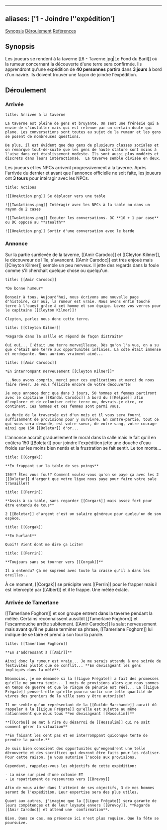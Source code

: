 
---
aliases: ['1 - Joindre l''expédition']
---

<span class="nav">[Synopsis](#Synopsis) [Déroulement](#Déroulement) [Références](#Références)</span>

## Synopsis
Les joueurs se rendent à la taverne [[6 - Taverne.jpg|Le Fond du Baril]] où la rumeur concernant la découverte d'une terre sera confirmée. Ils apprendront qu'une expédition de **40 personnes** partira dans **3 jours** à bord d'un navire. Ils doivent trouver une façon de joindre l'expédition.

## Déroulement
### Arrivée
```ad-info
title: Arrivée à la taverne

La taverne est pleine de gens et bruyante. On sent une frénésie qui a envie de s'installer mais qui est retenue par un certain doute qui plane. Les conversations sont toutes au sujet de la rumeur et les gens se posent de nombreuses questions.

De plus, il est évident que des gens de plusieurs classes sociales et on remarque tout-de-suite que les gens de haute stature sont moins à l'aise dans cet établissement modeste. Ils sont aussi plus modérés et discrets dans leurs intéractionsé.  La taverve semble divisée en deux.

```

Les joueurs et les NPCs arrivent progressivement à la taverne. Après l'arrivée du dernier et avant que l'annonce officielle ne soit faite, les joueurs ont **3 tours** pour intéragir avec les NPCs.

```ad-tip
title: Actions

![[OneAction.png]] Se déplacer vers une table

![[TwoActions.png]] Intéragir avec les NPCs à la table ou dans un rayon de 2 cases

![[TwoActions.png]] Écouter les conversations. DC **10 + 1 par case** ou DC opposé au **stealth**

![[OneAction.png]] Sortir d'une conversation avec le barde

```

### Annonce
Sur la partie surélevée de la taverne,  [[Amir Carodoc]] et [[Cleyton Kilmer]], le découvreur de l'île, s'avancent. [[Amir Carodoc]] est très enjoué mais [[Cleyton Kilmer]] semble un peu nerveux. Il jette des regards dans la foule comme s'il cherchait quelque chose ou quelqu'un.

```ad-quote
title: [[Amir Carodoc]]

*De bonne humeur*

Bonsoir à tous. Aujourd'hui, nous écrivons une nouvelle page d'histoire, car oui, la rumeur est vraie. Nous avons enfin touché terre à l'ouest grâce à cet homme et son équipe. Levez vos verres pour le capitaine [[Cleyton Kilmer]]!

Cleyton, parlez nous donc cette terre.
```

```ad-quote
title: [[Cleyton Kilmer]]

*Regarde dans la sallle et répond de façon distraite*

Oui oui... C'était une terre merveilleuse. Dès qu'on l'a vue, on a su que c'était une terre aux opportunités infinies. La côte était immense et verdoyante. Nous aurions vraiment aimé...
```

```ad-quote
title: [[Amir Carodoc]]

*En interrompant nerveusement [[Cleyton Kilmer]]*

...Nous avons compris, merci pour ces explications et merci de nous faire rêver. Je vous félicite encore de votre découverte!

Je vous annonce donc que dans 3 jours, 50 hommes et femmes partiront avec le capitaine [[Randal Carodoc]] à bord du [[Kelpie]] afin d'explorer et de coloniser cette terre ou, devrais-je dire, ce continent. Ces hommes et ces femmes sont parmi vous.

La durée de la traversée est d'un mois et il vous sera fourni suffisamment de provisions pour y survivre. En contre-partie, tout ce qui vous sera demandé, est votre sueur, de votre sang, votre courage ainsi que 150 [[Boletar]] d'or...
```

L'annonce accroît graduellement le moral dans la salle mais le fait qu'il en coûtera 150 [[Boletar]] pour joindre l'expédition jette une douche d'eau froide sur les moins bien nentis et la frustration se fait sentir. Le ton monte...

```ad-quote
title: [[Corgak]]

**En frappant sur la table de ses poings**

150!? Êtes vous fou!? Comment voulez-vous qu'on se paye ça avec les 2 [[Boletar]] d'argent que votre ligue nous paye pour faire votre sale travaille?!
```

```ad-quote
title: [[Perrin]]

**Assis à sa table, sans regarder [[Corgark]] mais assez fort pour être entendu de tous**

2 [[Boletar]] d'argent c'est un salaire généreux pour quelqu'un de son espèce.
```

```ad-quote
title: [[Corgak]]

**En hurlant**

Quoi?! Vient dont me dire ça icite!
```

```ad-quote
title: [[Perrin]]

**Toujours sans se tourner vers [[Corgak]]**

Il a entendu? Ça me suprend avec toute la crasse qu'il a dans les oreilles..
```

À ce moment, [[Corgak]] se précipite vers [[Perrin]] pour le frapper mais il est intercepté par [[Albert]] et il le frappe. Une mêlée éclate.

### Arrivée de Tamerlane
[[Tamerlane Foghorn]] et son groupe entrent dans la taverne pendant la mêlée. Certains reconnaissent aussitôt [[Tamerlane Foghorn]] et l'escarmouche arrête subitement. [[Amir Carodoc]] la salut nerveusement mais avant qu'il ne puisse terminer sa phrase, [[Tamerlane Foghorn]] lui indique de se taire et prend à son tour la parole.

```ad-quote
title: [[Tamerlane Foghorn]]

**En s'addressant à [[Amir]]**

Ainsi donc la rumeur est vraie... Je me serais attendu à une soirée de festivités plutôt que de conflit... **En dévisageant les gens impliqués dans la mélé**.

Néanmoins, je me demande si la [[Ligue Frégate]] a fait des promesses qu'elle ne pourra tenir... 1 mois de provisions alors que nous sommes en temps de guerre et que le risque de pénurie est réel... La [[Ligue Frégate]] pense-t-elle qu'elle pourra sortir une telle quantité de vivres des greniers de la ville sans y être autorisée?

Il me semble qu'un représentant de la [[Guilde Marchande]] aurait dû rappeler à la [[Ligue Frégate]] qu'elle est sujette au même rationnement que nous tous **en dévisageant [[Hossulim]]**

**[[Corbu]] se met à rire du désarroi de [[Hossulim]] qui ne sait comment gérer la situation**

**En faisant les cent pas et en interromppant quiconque tente de prendre la parole.**

Je suis bien conscient des opportunités qu'engendrent une telle découverte et des sacrifices qui devront être faits pour les réaliser. Pour cette raison, je vous autorise l'accès aux provisions.

Cependant, rappelez-vous les objectifs de cette expédition:

- La mise sur pied d'une colonie ET
- Le rapatriement de ressources vers [[Brevoy]]

Afin de vous aider dans l'atteint de ses objectifs, 3 de mes hommes seront de l'expédition. Leur expertise sera des plus utiles.

Quant aux autres, j'imagine que la [[Ligue Frégate]] sera garante de leurs compétences et de leur loyauté envers [[Brevoy]]. **Regarde [[Amir Carodoc]] et attend une  confirmation**.

Bien. Dans ce cas, ma présence ici n'est plus requise. Que la fête se poursuive. 
```

